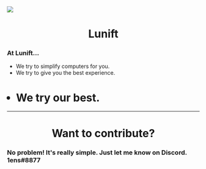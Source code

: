 <img src="http://lunift.github.io/images/tn.png">
<h1 align="center">Lunift</h1>

<h3>At Lunift...</h3>
<ul>
  <li>
    We try to simplify computers for you.
  </li>
  <li>
    We try to give you the best experience.
  </li>
  <h1><li>
    We try our best.
    </li></h1>
</ul>


<hr/>
<h1 align="center">Want to contribute?</h1>
<h3>No problem! It's really simple. Just let me know on Discord. 1ens#8877</h3>
